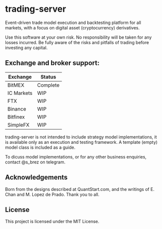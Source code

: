 # trading-server
Event-driven trade model execution and backtesting platform for all markets, with a focus on digital asset (cryptocurrency) derivatives.

Use this software at your own risk. No responsibility will be taken for any losses incurred.
Be fully aware of the risks and pitfalls of trading before investing any capital.

## Exchange and broker support:
Exchange | Status
-------|---------
BitMEX | Complete
IC Markets | WIP
FTX | WIP
Binance | WIP
Bitfinex | WIP
SimpleFX | WIP

trading-server is not intended to include strategy model implementations, it is available only as an execution and testing framework. A template (empty) model class is included as a guide.

To dicuss model implementations, or for any other business enquiries, contact @s_brez on telegram. 

## Acknowledgements
Born from the designs described at QuantStart.com, and the writings of E. Chan and M. Lopez de Prado. Thank you to all.

## License
This project is licensed under the MIT License.

